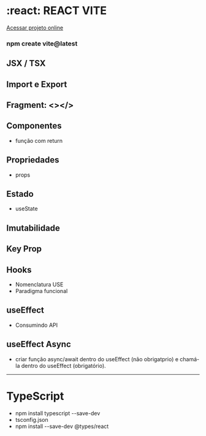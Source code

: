 # :react: REACT VITE

<a href='https://especializar-react.vercel.app/' title='Projeto online' target='_blank'>Acessar projeto online</a>

### npm create vite@latest
## JSX / TSX
## Import e Export
## Fragment: <></>
## Componentes
- função com return
## Propriedades
- props
## Estado
- useState
## Imutabilidade
## Key Prop
## Hooks
- Nomenclatura USE
- Paradigma funcional
## useEffect
- Consumindo API
## useEffect Async
- criar função async/await dentro do useEffect (não obrigatprio) e chamá-la dentro do useEffect (obrigatório).

---
# TypeScript
- npm install typescript --save-dev
- tsconfig.json
- npm install --save-dev @types/react